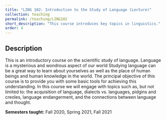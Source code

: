 ```yaml
---
title: "LING 102: Introduction to the Study of Language (Lecture)"
collection: teaching
permalink: /teaching/LING102
short_description: "This course introduces key topics in linguistics."
order: 4
---
```


## Description
This is an introductory course on the scientific study of language. Language is a mysterious and wondrous aspect of our world Studying language can be a great way to learn about yourselves as well as the place of human beings and human knowledge in the world. The principal objective of this course is to provide you with some basic tools for achieving this understanding. In this course we will engage with topics such as, but not limited to: the acquisition of language, dialects vs. languages, pidgins and creoles, language endangerment, and the connections between language and thought.

**Semesters taught:** Fall 2020, Spring 2021, Fall 2021